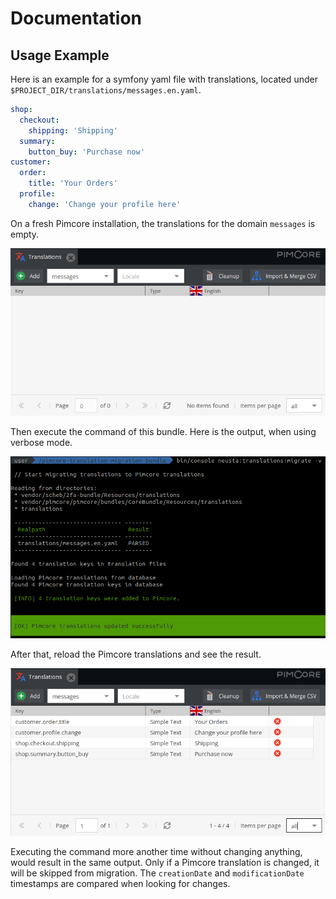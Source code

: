 # Documentation

## Usage Example

Here is an example for a symfony yaml file with translations, located under `$PROJECT_DIR/translations/messages.en.yaml`.

```yaml
shop:
  checkout:
    shipping: 'Shipping'
  summary:
    button_buy: 'Purchase now'
customer:
  order:
    title: 'Your Orders'
  profile:
    change: 'Change your profile here'
```

On a fresh Pimcore installation, the translations for the domain `messages` is empty.

![](01-empty-translations.png)

Then execute the command of this bundle. Here is the output, when using verbose mode.

![](02-command-execution.png)

After that, reload the Pimcore translations and see the result.

![](03-migrated-translations.png)

Executing the command more another time without changing anything, would result in the same output. Only if a Pimcore translation is changed, it will be skipped from migration. The `creationDate` and `modificationDate` timestamps are compared when looking for changes.
